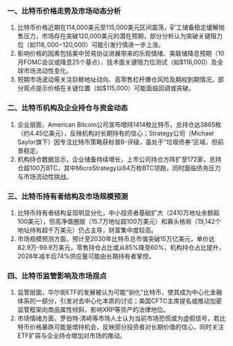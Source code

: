### 一、比特币价格走势及市场动态分析
1. 比特币价格近期在114,000美元至115,000美元区间震荡，矿工储备稳定缓解抛售压力，市场存在突破120,000美元的潜在预期，部分分析认为突破关键阻力位（如$118,000-$120,000）可能引发行情进一步上涨。
2. 影响价格的因素包括美中贸易协议进展带来的乐观情绪、美联储降息预期（10月FOMC会议或降息25个基点）、技术面关键阻力位测试（如$116,000）及全球市场流动性变化。
3. 短期市场波动需关注巨鲸地址动向、高零售杠杆爆仓风险及期权到期情况，部分观点提示价格在关键位置（如$115,000）可能面临回调或突破。

### 二、比特币机构及企业持仓与资金动态
1. 企业层面，American Bitcoin公司宣布增持1414枚比特币，总持仓达3865枚（约4.45亿美元），反映机构对长期持有的信心；Strategy公司（Michael Saylor旗下）因专注比特币策略获标普B-评级，虽处于“垃圾债券”区域，但前景稳定。
2. 机构持仓数据显示，企业储备持续增长，上市公司持仓方阵扩至172家，总持仓超100万BTC，其中MicroStrategy以64万枚BTC领跑，同时面临债务压力与市场流动性挑战。

### 三、比特币持有者结构及市场规模预测
1. 比特币持有者结构呈现明显分化，中小投资者基础扩大（2410万地址余额超100美元），但高净值圈层（15.7万地址超100万美元）和寡头格局（19,142个地址持有超千万美元）仍占主导，财富集中度较高。
2. 市场规模预测方面，预计至2030年比特币总市值突破15万亿美元，单价达82.9万-99.9万美元，零售持仓占比或从85%降至60%，机构持仓占比提升，2028年减半后74%供应量可能由长期持有者掌控。

### 四、比特币监管影响及市场观点
1. 监管层面，华尔街ETF的发展被认为可能“驯化”比特币，使其成为中心化金融体系的一部分，引发对去中心化本质的讨论；美国CFTC主席提名或推动加密监管框架向商品属性倾斜，影响XRP等资产的法律地位。
2. 市场情绪方面，罗伯特·清崎等市场人士认为当前市场恐慌或为虚假信号，若比特币价格暴跌可能是增持机会，反映部分投资者对长期价值的信心，同时关注ETF扩容与企业持仓增加对市场的推动。
